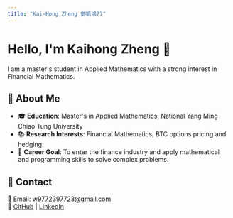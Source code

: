 ```yaml
---
title: "Kai-Hong Zheng 鄭凱鴻77"
---
```


# Hello, I'm Kaihong Zheng 👋
I am a master's student in Applied Mathematics with a strong interest in Financial Mathematics.

## 🔹 About Me
- 🎓 **Education**: Master's in Applied Mathematics, National Yang Ming Chiao Tung University
- 📚 **Research Interests**: Financial Mathematics, BTC options pricing and hedging.
- 🏢 **Career Goal**: To enter the finance industry and apply mathematical and programming skills to solve complex problems.

## 🔹 Contact
📧 Email: w9772397723@gmail.com  
💼 [GitHub](https://github.com/kaihongzheng) | [LinkedIn](https://www.linkedin.com/in/kaihong-zheng-66a105355/)

